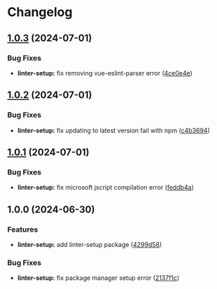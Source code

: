 # Changelog

## [1.0.3](https://github.com/c233jf/repo/compare/linter-setup-v1.0.2...linter-setup-v1.0.3) (2024-07-01)


### Bug Fixes

* **linter-setup:** fix removing vue-eslint-parser error ([4ce0e4e](https://github.com/c233jf/repo/commit/4ce0e4ec1aaa53b2b474ddbf911583622e36e4dc))

## [1.0.2](https://github.com/c233jf/repo/compare/linter-setup-v1.0.1...linter-setup-v1.0.2) (2024-07-01)


### Bug Fixes

* **linter-setup:** fix updating to latest version fail with npm ([c4b3694](https://github.com/c233jf/repo/commit/c4b369405dfa3625d9aaabf47e002954c0c8f7d3))

## [1.0.1](https://github.com/c233jf/repo/compare/linter-setup-v1.0.0...linter-setup-v1.0.1) (2024-07-01)


### Bug Fixes

* **linter-setup:** fix microsoft jscript compilation error ([feddb4a](https://github.com/c233jf/repo/commit/feddb4af36741d8833ea553208f6d359152b752e))

## 1.0.0 (2024-06-30)


### Features

* **linter-setup:** add linter-setup package ([4299d58](https://github.com/c233jf/repo/commit/4299d58eee73bf80b8bedec25275840e2a0eaf75))


### Bug Fixes

* **linter-setup:** fix package manager setup error ([2137f1c](https://github.com/c233jf/repo/commit/2137f1c36002e4479af455c5254e5151fede2c78))

